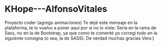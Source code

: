 # KHope---AlfonsoVitales
Proyecto coder (agrego animaciones)
Te dejé este mensaje en la plataforma, te lo vuelvo a poner aquí por si no lo viste:
Sería en la rama de Sass, no en la de Bootstrap, ya que como te comenté yo corregí todo en la siguiente consigna (o sea, la de SASS).
De verdad muchas gracias Vero:)

